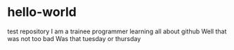 # hello-world
test repository
I am a trainee programmer learning all about github
Well that was not too bad
Was that tuesday or thursday
